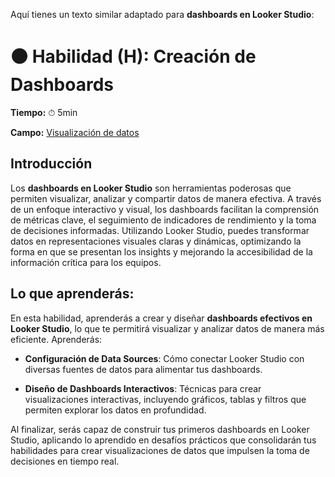 Aquí tienes un texto similar adaptado para **dashboards en Looker Studio**:

# ⚫ Habilidad (H): Creación de Dashboards

**Tiempo:** ⏱ 5min

**Campo:** [Visualización de datos](...)

## Introducción

Los **dashboards en Looker Studio** son herramientas poderosas que permiten visualizar, analizar y compartir datos de manera efectiva. A través de un enfoque interactivo y visual, los dashboards facilitan la comprensión de métricas clave, el seguimiento de indicadores de rendimiento y la toma de decisiones informadas. Utilizando Looker Studio, puedes transformar datos en representaciones visuales claras y dinámicas, optimizando la forma en que se presentan los insights y mejorando la accesibilidad de la información crítica para los equipos.

## Lo que aprenderás:

En esta habilidad, aprenderás a crear y diseñar **dashboards efectivos en Looker Studio**, lo que te permitirá visualizar y analizar datos de manera más eficiente. Aprenderás:

- **Configuración de Data Sources**: Cómo conectar Looker Studio con diversas fuentes de datos para alimentar tus dashboards.

- **Diseño de Dashboards Interactivos**: Técnicas para crear visualizaciones interactivas, incluyendo gráficos, tablas y filtros que permiten explorar los datos en profundidad.

Al finalizar, serás capaz de construir tus primeros dashboards en Looker Studio, aplicando lo aprendido en desafíos prácticos que consolidarán tus habilidades para crear visualizaciones de datos que impulsen la toma de decisiones en tiempo real.
